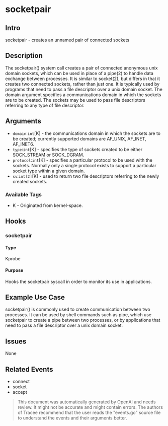 
# socketpair

## Intro
socketpair - creates an unnamed pair of connected sockets

## Description
The socketpair() system call creates a pair of connected anonymous unix domain sockets, which can be used in place of a pipe(2) to handle data exchange between processes. It is similar to socket(2), but differs in that it creates two connected sockets, rather than just one. It is typically used by programs that need to pass a file descriptor over a unix domain socket. The domain argument specifies a communications domain in which the sockets are to be created. The sockets may be used to pass file descriptors referring to any type of file descriptor.

## Arguments
* `domain`:`int`[K] - the communications domain in which the sockets are to be created; currently supported domains are AF_UNIX, AF_INET, AF_INET6.
* `type`:`int`[K] - specifies the type of sockets created to be either SOCK_STREAM or SOCK_DGRAM.
* `protocol`:`int`[K] - specifies a particular protocol to be used with the sockets. Normally only a single protocol exists to support a particular socket type within a given domain.
* `sv`:`int[2]`[K] - used to return two file descriptors referring to the newly created sockets.

### Available Tags
* K - Originated from kernel-space.

## Hooks
### socketpair 
#### Type
Kprobe
#### Purpose
Hooks the socketpair syscall in order to monitor its use in applications.

## Example Use Case
socketpair() is commonly used to create communication between two processes. It can be used by shell commands such as pipe, which use socketpair to create a pipe between two processes, or by applications that need to pass a file descriptor over a unix domain socket.

## Issues
None

## Related Events
* connect 
* socket 
* accept

> This document was automatically generated by OpenAI and needs review. It might
> not be accurate and might contain errors. The authors of Tracee recommend that
> the user reads the "events.go" source file to understand the events and their
> arguments better.
